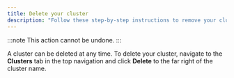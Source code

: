 ```yaml
---
title: Delete your cluster
description: "Follow these step-by-step instructions to remove your cluster permanently."
---
```


:::note
This action cannot be undone.
:::

A cluster can be deleted at any time. To delete your cluster, navigate to the **Clusters** tab in the top navigation and click **Delete** to the far right of the cluster name.
